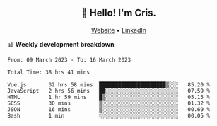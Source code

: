 
<h2 align="center">👋 Hello! I'm Cris.</h2>
<p align="center">
  <a href="https://www.criscunas.dev">Website</a> •
  <a href="https://www.linkedin.com/in/cristophercunas/">LinkedIn</a> 
</p>


📊 **Weekly development breakdown**
<!--START_SECTION:waka-->

```text
From: 09 March 2023 - To: 16 March 2023

Total Time: 38 hrs 41 mins

Vue.js       32 hrs 58 mins  █████████████████████▒░░░   85.20 %
JavaScript   2 hrs 56 mins   ██░░░░░░░░░░░░░░░░░░░░░░░   07.59 %
HTML         1 hr 59 mins    █▒░░░░░░░░░░░░░░░░░░░░░░░   05.15 %
SCSS         30 mins         ▒░░░░░░░░░░░░░░░░░░░░░░░░   01.32 %
JSON         16 mins         ▒░░░░░░░░░░░░░░░░░░░░░░░░   00.69 %
Bash         1 min           ░░░░░░░░░░░░░░░░░░░░░░░░░   00.05 %
```

<!--END_SECTION:waka-->
